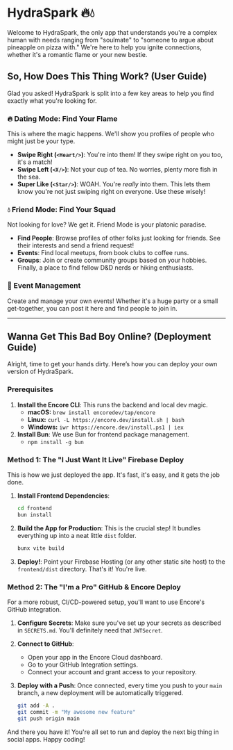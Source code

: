 # HydraSpark 🔥💧

Welcome to HydraSpark, the only app that understands you're a complex human with needs ranging from "soulmate" to "someone to argue about pineapple on pizza with." We're here to help you ignite connections, whether it's a romantic flame or your new bestie.

## So, How Does This Thing Work? (User Guide)

Glad you asked! HydraSpark is split into a few key areas to help you find exactly what you're looking for.

### 🔥 Dating Mode: Find Your Flame

This is where the magic happens. We'll show you profiles of people who might just be your type.

*   **Swipe Right (`<Heart/>`)**: You're into them! If they swipe right on you too, it's a match!
*   **Swipe Left (`<X/>`)**: Not your cup of tea. No worries, plenty more fish in the sea.
*   **Super Like (`<Star/>`)**: WOAH. You're *really* into them. This lets them know you're not just swiping right on everyone. Use these wisely!

### 💧 Friend Mode: Find Your Squad

Not looking for love? We get it. Friend Mode is your platonic paradise.

*   **Find People**: Browse profiles of other folks just looking for friends. See their interests and send a friend request!
*   **Events**: Find local meetups, from book clubs to coffee runs.
*   **Groups**: Join or create community groups based on your hobbies. Finally, a place to find fellow D&D nerds or hiking enthusiasts.

### 📅 Event Management

Create and manage your own events! Whether it's a huge party or a small get-together, you can post it here and find people to join in.

---

## Wanna Get This Bad Boy Online? (Deployment Guide)

Alright, time to get your hands dirty. Here’s how you can deploy your own version of HydraSpark.

### Prerequisites

1.  **Install the Encore CLI**: This runs the backend and local dev magic.
    *   **macOS:** `brew install encoredev/tap/encore`
    *   **Linux:** `curl -L https://encore.dev/install.sh | bash`
    *   **Windows:** `iwr https://encore.dev/install.ps1 | iex`
2.  **Install Bun**: We use Bun for frontend package management.
    *   `npm install -g bun`

### Method 1: The "I Just Want It Live" Firebase Deploy

This is how we just deployed the app. It's fast, it's easy, and it gets the job done.

1.  **Install Frontend Dependencies**:
    ```bash
    cd frontend
    bun install
    ```
2.  **Build the App for Production**: This is the crucial step! It bundles everything up into a neat little `dist` folder.
    ```bash
    bunx vite build
    ```
3.  **Deploy!**: Point your Firebase Hosting (or any other static site host) to the `frontend/dist` directory. That's it! You're live.

### Method 2: The "I'm a Pro" GitHub & Encore Deploy

For a more robust, CI/CD-powered setup, you'll want to use Encore's GitHub integration.

1.  **Configure Secrets**: Make sure you've set up your secrets as described in `SECRETS.md`. You'll definitely need that `JWTSecret`.

2.  **Connect to GitHub**:
    *   Open your app in the Encore Cloud dashboard.
    *   Go to your GitHub Integration settings.
    *   Connect your account and grant access to your repository.

3.  **Deploy with a Push**: Once connected, every time you push to your `main` branch, a new deployment will be automatically triggered.
    ```bash
    git add -A .
    git commit -m "My awesome new feature"
    git push origin main
    ```

And there you have it! You're all set to run and deploy the next big thing in social apps. Happy coding!
